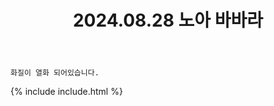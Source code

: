 ﻿---
title: 2024.08.28 노아 바바라
categories: [2024, 스튜디오, 코스프레]
comments: false
model: [
    "noa240828_shu9u_cos",
    "noa240828_shu9u_cos+joogom__photo",
]
thumbnail: /assets/img/2024/08-28/thumb.jpg
---

`화질이 열화 되어있습니다.`

{% include include.html %}